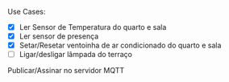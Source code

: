 Use Cases:
- [x] Ler Sensor de Temperatura do quarto e sala
- [X] Ler sensor de presença
- [x] Setar/Resetar ventoinha de ar condicionado do quarto e sala
- [ ] Ligar/desligar lâmpada do terraço

Publicar/Assinar no servidor MQTT